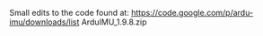 Small edits to the code found at: https://code.google.com/p/ardu-imu/downloads/list
ArduIMU_1.9.8.zip
